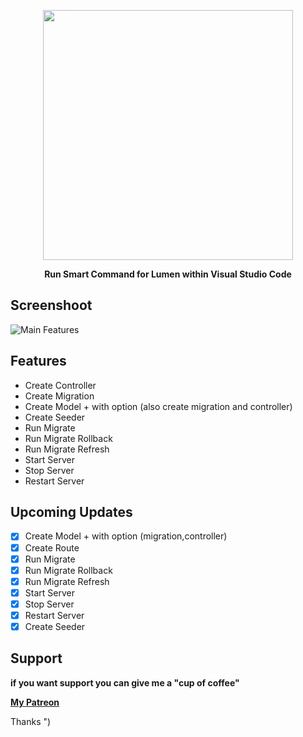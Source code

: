 <p align="center"><img src="https://res.cloudinary.com/aibnuhibban/image/upload/v1589443930/Github/Lumen%20Smart%20Command/icon_text_eenapq.png" width="400">
</p>
<p align="center"><b>Run Smart Command for Lumen within Visual Studio Code</b></p>


## Screenshoot
![Main Features](https://res.cloudinary.com/aibnuhibban/image/upload/v1588949956/Github/Codeigniter%20Spark/main_screenshot_qkautp.png)

## Features

 - Create Controller
 - Create Migration
 - Create Model + with option (also create migration and controller)
 - Create Seeder
 - Run Migrate
 - Run Migrate Rollback
 - Run Migrate Refresh
 - Start Server
 - Stop Server
 - Restart Server

## Upcoming Updates

 - [x] Create Model + with option (migration,controller)
 - [x] Create Route
 - [x] Run Migrate
 - [x] Run Migrate Rollback
 - [x] Run Migrate Refresh
 - [x] Start Server
 - [x] Stop Server
 - [x] Restart Server
 - [x] Create Seeder

## Support
**if you want support you can give me a "cup of coffee"**

**[My Patreon](https://www.patreon.com/join/leenuksid)**

Thanks ")
